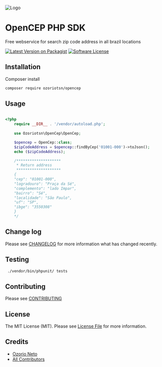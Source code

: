 

![Logo](https://opengraph.githubassets.com/1e7ed344d4f083ea44d520dc37e2dda3ccc6fed5222fd5d2670386efcca9401c/SeuAliado/OpenCEP)



# OpenCEP PHP SDK

Free webservice for search zip code address in all brazil locations

[![Latest Version on Packagist][ico-version]][link-packagist]
[![Software License][ico-license]](LICENSE.md)


## Installation

Composer install

``` bash
composer require ozoriotsn/opencep
```

## Usage

``` php

<?php
    require __DIR__ . '/vendor/autoload.php';
    
    use Ozoriotsn\OpenCep\OpenCep;

    $opencep = OpenCep::class;
    $zipCodeAddress = $opencep::findByCep('01001-000')->toJson();
    echo ($zipCodeAddress);

    /********************
     * Return address
     ********************
    {
    "cep": "01001-000",
    "logradouro": "Praça da Sé",
    "complemento": "lado Impar",
    "bairro": "Sé",
    "localidade": "São Paulo",
    "uf": "SP",
    "ibge": "3550308"
    }
    */


```

## Change log

Please see [CHANGELOG](CHANGELOG.md) for more information what has changed recently.

## Testing

``` bash
 ./vendor/bin/phpunit/ tests
```

## Contributing

Please see [CONTRIBUTING](CONTRIBUTING.md)

## License

The MIT License (MIT). Please see [License File](LICENSE.md) for more information.


## Credits

- [Ozorio Neto][link-author]
- [All Contributors][link-contributors]


[ico-version]: https://img.shields.io/badge/packegist-v2.0.0-blue
[ico-license]: https://img.shields.io/badge/license-MIT-brightgreen.svg
[link-packagist]: https://packagist.org/packages/ozoriotsn/opencep-php
[link-downloads]: https://packagist.org/packages/ozoriotsn/opencep-php
[link-author]: https://github.com/ozoriotsn
[link-contributors]: ../../contributors